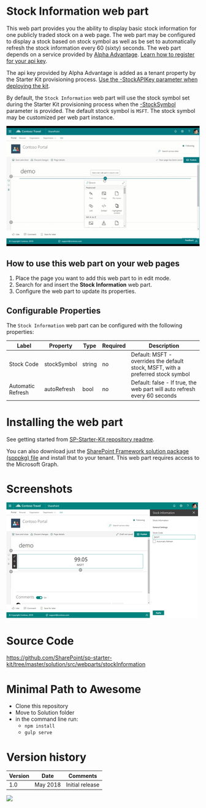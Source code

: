 # Stock Information web part

This web part provides you the ability to display basic stock information for one publicly traded stock on a web page. The web part may be configured to display a stock based on stock symbol as well as be set to automatically refresh the stock information every 60 (sixty) seconds. The web part depends on a service provided by [Alpha Advantage](https://www.alphavantage.co/). [Learn how to register for your api key](https://github.com/SharePoint/sp-starter-kit/blob/master/documentation/tenant-settings.md#request-a-custom-api-key-to-alpha-vantage).

The api key provided by Alpha Advantage is added as a tenant property by the Starter Kit provisioning process. [Use the -StockAPIKey parameter when deploying the kit](https://github.com/SharePoint/sp-starter-kit/tree/master/provisioning#-stockapikey).

By default, the `Stock Information` web part will use the stock symbol set during the Starter Kit provisioning process when the [-StockSymbol](https://github.com/SharePoint/sp-starter-kit/tree/master/provisioning#-stocksymbol) parameter is provided. The default stock symbol is `MSFT`. The stock symbol may be customized per web part instance.

![Stock Information](../../assets/images/components/part-stock.gif)

## How to use this web part on your web pages

1. Place the page you want to add this web part to in edit mode.
2. Search for and insert the **Stock Information** web part.
3. Configure the web part to update its properties.

## Configurable Properties

The `Stock Information` web part can be configured with the following properties:

| Label | Property | Type | Required | Description |
| ---- | ---- | ---- | ---- | ---- |
| Stock Code | stockSymbol | string | no | Default: MSFT - overrides the default stock, MSFT, with a preferred stock symbol |
| Automatic Refresh | autoRefresh | bool | no | Default: false - If true, the web part will auto refresh every 60 seconds |

# Installing the web part

See getting started from [SP-Starter-Kit repository readme](https://github.com/SharePoint/sp-starter-kit). 

You can also download just the [SharePoint Framework solution package (spppkg) file](https://github.com/SharePoint/sp-starter-kit/blob/master/package/sharepoint-starter-kit.sppkg) and install that to your tenant. This web part requires access to the Microsoft Graph.

# Screenshots

![Stock Information](../../assets/images/components/part-stock.png)

# Source Code

https://github.com/SharePoint/sp-starter-kit/tree/master/solution/src/webparts/stockInformation

# Minimal Path to Awesome

- Clone this repository
- Move to Solution folder
- in the command line run:
  - `npm install`
  - `gulp serve`

# Version history

Version|Date|Comments
-------|----|--------
1.0|May 2018|Initial release


![](https://telemetry.sharepointpnp.com/sp-starter-kit/documentation/components/wp-stock-information)
